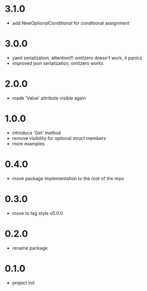 # 3.1.0
* add NewOptionalConditional for conditional assignment

# 3.0.0
* yaml serialization, attention!!! omitzero doesn't work, it panics
* improved json serialization, omitzero works

# 2.0.0
* made 'Value' attribute visible again

# 1.0.0
* introduce 'Get' method
* remove visibility for optional struct members
* more examples

# 0.4.0
* move package implementation to the root of the repo

# 0.3.0
* move to tag style v0.0.0

# 0.2.0
* rename package

# 0.1.0
* project init
